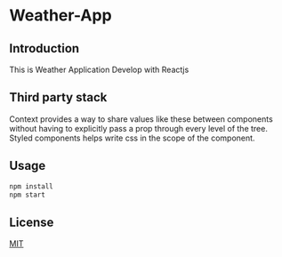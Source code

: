 # Weather-App

## Introduction
This is  Weather Application Develop with Reactjs  



## Third party stack

 Context provides a way to share values like these between components without having to explicitly pass a prop through every level of the tree.
 Styled components helps write css in the scope of the component.


## Usage

```python
npm install
npm start
```



## License
[MIT](https://choosealicense.com/licenses/mit/)

